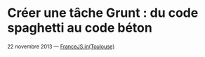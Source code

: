 # Créer une tâche Grunt : du code spaghetti au code béton

<small>22 novembre 2013 — [FranceJS.in(Toulouse)](http://lanyrd.com/2013/francejs/)</small>
